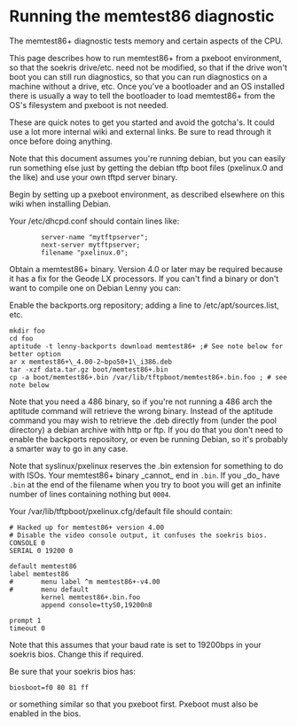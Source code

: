 # Running the memtest86 diagnostic

The memtest86+ diagnostic tests memory and certain aspects of the CPU.

This page describes how to run memtest86+ from a pxeboot environment, so that the soekris drive/etc. need not be modified, so that if the drive won't boot you can still run diagnostics, so that you can run diagnostics on a machine without a drive, etc. Once you've a bootloader and an OS installed there is usually a way to tell the bootloader to load memtest86+ from the OS's filesystem and pxeboot is not needed.

These are quick notes to get you started and avoid the gotcha's. It could use a lot more internal wiki and external links. Be sure to read through it once before doing anything.

Note that this document assumes you're running debian, but you can easily run something else just by getting the debian tftp boot files (pxelinux.0 and the like) and use your own tftpd server binary.

Begin by setting up a pxeboot environment, as described elsewhere on this wiki when installing Debian.

Your /etc/dhcpd.conf should contain lines like:

```
        server-name "mytftpserver";
        next-server mytftpserver;
        filename "pxelinux.0";
```

Obtain a memtest86+ binary. Version 4.0 or later may be required because it has a fix for the Geode LX processors. If you can't find a binary or don't want to compile one on Debian Lenny you can:

Enable the backports.org repository; adding a line to /etc/apt/sources.list, etc.

```
mkdir foo
cd foo
aptitude -t lenny-backports download memtest86+ ;# See note below for better option
ar x memtest86+\_4.00-2~bpo50+1\_i386.deb
tar -xzf data.tar.gz boot/memtest86+.bin
cp -a boot/memtest86+.bin /var/lib/tftpboot/memtest86+.bin.foo ; # see note below
```

Note that you need a 486 binary, so if you're not running a 486 arch the aptitude command will retrieve the wrong binary. Instead of the aptitude command you may wish to retrieve the .deb directly from (under the pool directory) a debian archive with http or ftp. If you do that you don't need to enable the backports repository, or even be running Debian, so it's probably a smarter way to go in any case.

Note that syslinux/pxelinux reserves the .bin extension for something to do with ISOs. Your memtest86+ binary \_cannot\_ end in `.bin`. If you \_do\_ have `.bin` at the end of the filename when you try to boot you will get an infinite number of lines containing nothing but `0004`.

Your /var/lib/tftpboot/pxelinux.cfg/default file should contain:

```
# Hacked up for memtest86+ version 4.00
# Disable the video console output, it confuses the soekris bios.
CONSOLE 0
SERIAL 0 19200 0

default memtest86
label memtest86
#       menu label ^m memtest86+-v4.00
#       menu default
        kernel memtest86+.bin.foo
        append console=ttyS0,19200n8

prompt 1
timeout 0
```

Note that this assumes that your baud rate is set to 19200bps in your soekris bios. Change this if required.

Be sure that your soekris bios has:

```
biosboot=f0 80 81 ff
```

or something similar so that you pxeboot first.
Pxeboot must also be enabled in the bios.
